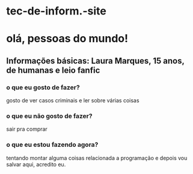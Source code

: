 # tec-de-inform.-site 
<h1> olá, pessoas do mundo!</h1>
<h2> Informações básicas: Laura Marques, 15 anos, de humanas e leio fanfic </h2>
<h3> o que eu gosto de fazer? </h3>
<p> gosto de ver casos criminais e ler sobre várias coisas </p>
<h3> o que eu não gosto de fazer? </h3>
<p> sair pra comprar </P>
<h3> o que eu estou fazendo agora? </h3>
<p> tentando montar alguma coisas relacionada a programação e depois vou salvar aqui, acredito eu.</p>
